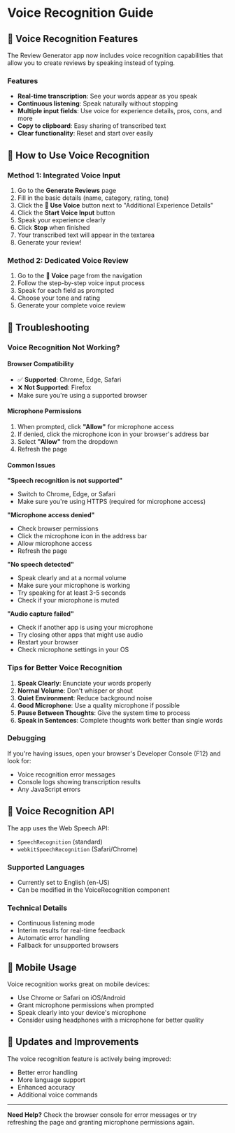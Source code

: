 # Voice Recognition Guide

## 🎤 Voice Recognition Features

The Review Generator app now includes voice recognition capabilities that allow you to create reviews by speaking instead of typing.

### Features
- **Real-time transcription**: See your words appear as you speak
- **Continuous listening**: Speak naturally without stopping
- **Multiple input fields**: Use voice for experience details, pros, cons, and more
- **Copy to clipboard**: Easy sharing of transcribed text
- **Clear functionality**: Reset and start over easily

## 🚀 How to Use Voice Recognition

### Method 1: Integrated Voice Input
1. Go to the **Generate Reviews** page
2. Fill in the basic details (name, category, rating, tone)
3. Click the **🎤 Use Voice** button next to "Additional Experience Details"
4. Click the **Start Voice Input** button
5. Speak your experience clearly
6. Click **Stop** when finished
7. Your transcribed text will appear in the textarea
8. Generate your review!

### Method 2: Dedicated Voice Review
1. Go to the **🎤 Voice** page from the navigation
2. Follow the step-by-step voice input process
3. Speak for each field as prompted
4. Choose your tone and rating
5. Generate your complete voice review

## 🔧 Troubleshooting

### Voice Recognition Not Working?

#### Browser Compatibility
- ✅ **Supported**: Chrome, Edge, Safari
- ❌ **Not Supported**: Firefox
- Make sure you're using a supported browser

#### Microphone Permissions
1. When prompted, click **"Allow"** for microphone access
2. If denied, click the microphone icon in your browser's address bar
3. Select **"Allow"** from the dropdown
4. Refresh the page

#### Common Issues

**"Speech recognition is not supported"**
- Switch to Chrome, Edge, or Safari
- Make sure you're using HTTPS (required for microphone access)

**"Microphone access denied"**
- Check browser permissions
- Click the microphone icon in the address bar
- Allow microphone access
- Refresh the page

**"No speech detected"**
- Speak clearly and at a normal volume
- Make sure your microphone is working
- Try speaking for at least 3-5 seconds
- Check if your microphone is muted

**"Audio capture failed"**
- Check if another app is using your microphone
- Try closing other apps that might use audio
- Restart your browser
- Check microphone settings in your OS

### Tips for Better Voice Recognition

1. **Speak Clearly**: Enunciate your words properly
2. **Normal Volume**: Don't whisper or shout
3. **Quiet Environment**: Reduce background noise
4. **Good Microphone**: Use a quality microphone if possible
5. **Pause Between Thoughts**: Give the system time to process
6. **Speak in Sentences**: Complete thoughts work better than single words

### Debugging

If you're having issues, open your browser's Developer Console (F12) and look for:
- Voice recognition error messages
- Console logs showing transcription results
- Any JavaScript errors

## 🎯 Voice Recognition API

The app uses the Web Speech API:
- `SpeechRecognition` (standard)
- `webkitSpeechRecognition` (Safari/Chrome)

### Supported Languages
- Currently set to English (en-US)
- Can be modified in the VoiceRecognition component

### Technical Details
- Continuous listening mode
- Interim results for real-time feedback
- Automatic error handling
- Fallback for unsupported browsers

## 📱 Mobile Usage

Voice recognition works great on mobile devices:
- Use Chrome or Safari on iOS/Android
- Grant microphone permissions when prompted
- Speak clearly into your device's microphone
- Consider using headphones with a microphone for better quality

## 🔄 Updates and Improvements

The voice recognition feature is actively being improved:
- Better error handling
- More language support
- Enhanced accuracy
- Additional voice commands

---

**Need Help?** Check the browser console for error messages or try refreshing the page and granting microphone permissions again. 